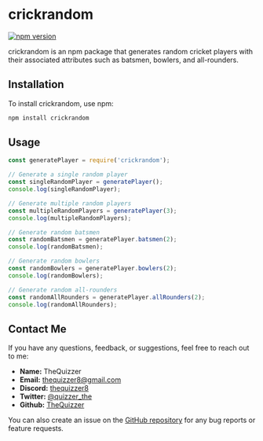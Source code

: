 # crickrandom

[![npm version](https://badge.fury.io/js/crickrandom.svg)](https://badge.fury.io/js/crickrandom)

crickrandom is an npm package that generates random cricket players with their associated attributes such as batsmen, bowlers, and all-rounders.

## Installation

To install crickrandom, use npm:

```bash
npm install crickrandom
```

## Usage
```js
const generatePlayer = require('crickrandom');

// Generate a single random player
const singleRandomPlayer = generatePlayer();
console.log(singleRandomPlayer);

// Generate multiple random players
const multipleRandomPlayers = generatePlayer(3);
console.log(multipleRandomPlayers);

// Generate random batsmen
const randomBatsmen = generatePlayer.batsmen(2);
console.log(randomBatsmen);

// Generate random bowlers
const randomBowlers = generatePlayer.bowlers(2);
console.log(randomBowlers);

// Generate random all-rounders
const randomAllRounders = generatePlayer.allRounders(2);
console.log(randomAllRounders);
```

## Contact Me

If you have any questions, feedback, or suggestions, feel free to reach out to me:

- **Name:** TheQuizzer
- **Email:** thequizzer8@gmail.com
- **Discord:** [thequizzer8](https://discord.com/invite/9S52muFC86)
- **Twitter:** [@quizzer_the](https://twitter.com/quizzer_the)
- **Github:** [TheQuizzer](https://github.com/TheQuizzer)

You can also create an issue on the [GitHub repository](https://github.com/TheQuizzer/crickrandom) for any bug reports or feature requests.
